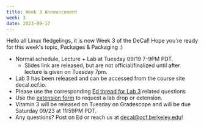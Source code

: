 ```yaml
---
title: Week 3 Announcement
week: 3
date: 2023-09-17
---
```


Hello all Linux fledgelings, it is now Week 3 of the DeCal! Hope you're ready for this week's topic, Packages & Packaging :) 

- Normal schedule, Lecture + Lab at Tuesday 09/19 7-9PM PDT.
    - Slides link are released, but are not official/finalized until after lecture is given on Tuesday 7pm.
- Lab 3 has been released and can be accessed from the course site decal.ocf.io.
- Please use the corresponding [Ed thread for Lab 3](https://edstem.org/us/courses/42500/discussion/3458292) related questions
- Use the [extension form](https://forms.gle/RUNh1XrPhfkNCKqC8) to request a lab drop or extension.
- Vitamin 3 will be released on Tuesday on Gradescope and will be due Saturday 09/23 at 11:59PM PDT.
- Any questions? Post on Ed or reach us at decal@ocf.berkeley.edu!
